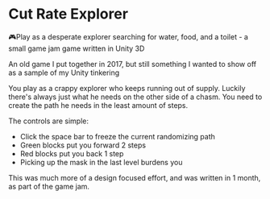 # Cut Rate Explorer
🎮Play as a desperate explorer searching for water, food, and a toilet - a small game jam game written in Unity 3D

An old game I put together in 2017, but still something I wanted to show off as a sample of my Unity tinkering

You play as a crappy explorer who keeps running out of supply. Luckily there's always just what he needs on the other side of a chasm. You need to create the path he needs in the least amount of steps.

The controls are simple:
- Click the space bar to freeze the current randomizing path
- Green blocks put you forward 2 steps
- Red blocks put you back 1 step
- Picking up the mask in the last level burdens you

This was much more of a design focused effort, and was written in 1 month, as part of the game jam.
